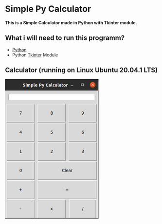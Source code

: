 # Simple Py Calculator
#### This is a Simple Calculator made in Python with Tkinter module.

## What i will need to run this programm?
* [Python](https://www.python.org/)
* Python [Tkinter](https://docs.python.org/3/library/tkinter.html) Module

## Calculator (running on Linux Ubuntu 20.04.1 LTS)
![Simple Py Calculator img](https://github.com/Gustavo2022003/Simple-Py-Calculator/blob/main/src/img/Calculatorimg.png?raw=true)
